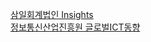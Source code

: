 [삼일회계법인 Insights](https://www.pwc.com/kr/ko/insights.html)  
[정보통신산업진흥원 글로벌ICT동향](https://www.globalict.kr)  
